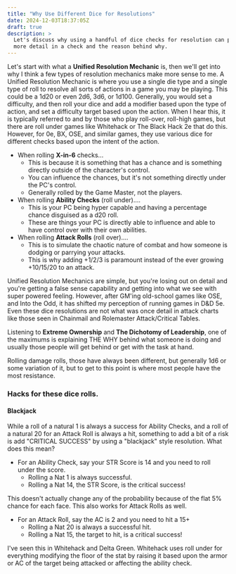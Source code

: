 ```yaml
---
title: "Why Use Different Dice for Resolutions"
date: 2024-12-03T18:37:05Z
draft: true
description: >
  Let's discuss why using a handful of dice checks for resolution can provide
  more detail in a check and the reason behind why.
---
```

Let's start with what a **Unified Resolution Mechanic** is, then we'll get into
why I think a few types of resolution mechanics make more sense to me. A Unified
Resolution Mechanic is where you use a single die type and a single type of roll
to resolve all sorts of actions in a game you may be playing. This could be a
1d20 or even 2d6, 3d6, or 1d100. Generally, you would set a difficulty, and then
roll your dice and add a modifier based upon the type of action, and set a
difficulty target based upon the action. When I hear this, it is typically
referred to and by those who play roll-over, roll-high games, but there are roll
under games like Whitehack or The Black Hack 2e that do this. However, for 0e,
BX, OSE, and similar games, they use various dice for different checks based
upon the intent of the action.

- When rolling **X-in-6** checks...
  - This is because it is something that has a chance and is something directly outside of the character's control.
  - You can influence the chances, but it's not something directly under the PC's control.
  - Generally rolled by the Game Master, not the players.
- When rolling **Ability Checks** (roll under)....
  - This is your PC being hyper capable and having a percentage chance disguised as a d20 roll.
  - These are things your PC is directly able to influence and able to have control over with their own abilities.
- When rolling **Attack Rolls** (roll over)....
  - This is to simulate the chaotic nature of combat and how someone is dodging or parrying your attacks.
  - This is why adding +1/2/3 is paramount instead of the ever growing +10/15/20 to an attack.

Unified Resolution Mechanics are simple, but you're losing out on detail and
you're getting a false sense capability and getting into what we see with super
powered feeling. However, after GM'ing old-school games like OSE, and Into the
Odd, it has shifted my perception of running games in D&D 5e. Even these dice
resolutions are not what was once detail in attack charts like those seen in
Chainmail and Rolemaster Attack/Critical Tables.

Listening to **Extreme Ownership** and **The Dichotomy of Leadership**, one of
the maximums is explaining THE WHY behind what someone is doing and usually
those people will get behind or get with the task at hand.

Rolling damage rolls, those have always been different, but generally 1d6 or
some variation of it, but to get to this point is where most people have the
most resistance.

### Hacks for these dice rolls.

#### Blackjack

While a roll of a natural 1 is always a success for Ability Checks, and a roll
of a natural 20 for an Attack Roll is always a hit, something to add a bit of a
risk is add "CRITICAL SUCCESS" by using a "blackjack" style resolution. What
does this mean?

- For an Ability Check, say your STR Score is 14 and you need to roll under the score.
  - Rolling a Nat 1 is always successful.
  - Rolling a Nat 14, the STR Score, is the critical success!

This doesn't actually change any of the probability because of the flat 5%
chance for each face. This also works for Attack Rolls as well.

- For an Attack Roll, say the AC is 2 and you need to hit a 15+
  - Rolling a Nat 20 is always a successful hit.
  - Rolling a Nat 15, the target to hit, is a critical success!

I've seen this in Whitehack and Delta Green. Whitehack uses roll under for
everything modifying the floor of the stat by raising it based upon the armor or
AC of the target being attacked or affecting the ability check.

